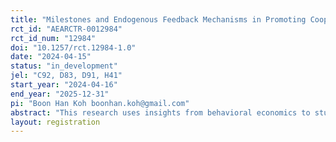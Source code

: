 ```yaml
---
title: "Milestones and Endogenous Feedback Mechanisms in Promoting Cooperation in Dynamic VCM."
rct_id: "AEARCTR-0012984"
rct_id_num: "12984"
doi: "10.1257/rct.12984-1.0"
date: "2024-04-15"
status: "in_development"
jel: "C92, D83, D91, H41"
start_year: "2024-04-16"
end_year: "2025-12-31"
pi: "Boon Han Koh boonhan.koh@gmail.com"
abstract: "This research uses insights from behavioral economics to study the role of feedback formation in reducing the free-riding problem in team settings. We examine whether letting team members choose their preferred feedback mechanisms promotes higher or lower team contributions than exogenously assigning a feedback mechanism to the team. Participating in the dynamic voluntary contribution mechanism (VCM) game, team members choose between receiving feedback about their team’s progress on a regular basis (time-based feedback) or based on the achievement of intermediate milestones (milestone-based feedback). The findings from this study will contribute to the growing literature on feedback mechanisms as well as have policy implications for designing feedback in team contexts."
layout: registration
---
```


